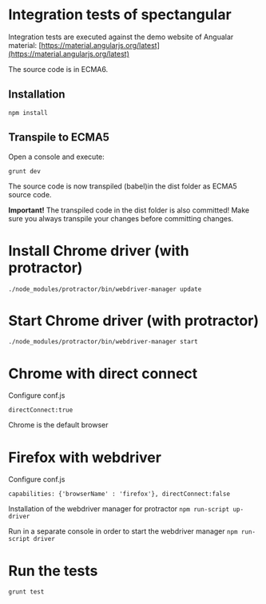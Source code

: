 # Integration tests of spectangular

Integration tests are executed against the demo website of Angualar material:
 [https://material.angularjs.org/latest](https://material.angularjs.org/latest)

The source code is in ECMA6.

## Installation

`npm install`

## Transpile to ECMA5

Open a console and execute:

`grunt dev`

The source code is now transpiled (babel)in the dist folder as ECMA5 source code. 

**Important!** The transpiled code in the dist folder is also committed! Make sure you always transpile your changes
before committing changes.

# Install Chrome driver (with protractor)
`./node_modules/protractor/bin/webdriver-manager update`

# Start Chrome driver (with protractor)
`./node_modules/protractor/bin/webdriver-manager start`

# Chrome with direct connect

Configure conf.js 

`directConnect:true` 

Chrome is the default browser

# Firefox with webdriver

Configure conf.js

`
  capabilities: {'browserName' : 'firefox'},
  directConnect:false
`

Installation of the webdriver manager for protractor
`npm run-script up-driver`

Run in a separate console in order to start the webdriver manager
`npm run-script driver`

# Run the tests
`grunt test`

